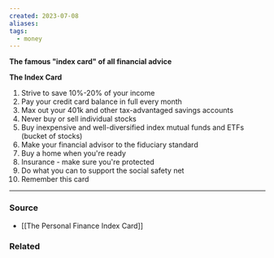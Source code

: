 ```yaml
---
created: 2023-07-08
aliases: 
tags:
  - money
---
```

**The famous "index card" of all financial advice**

**The Index Card**

1. Strive to save 10%-20% of your income
2. Pay your credit card balance in full every month
3. Max out your 401k and other tax-advantaged savings accounts
4. Never buy or sell individual stocks
5. Buy inexpensive and well-diversified index mutual funds and ETFs (bucket of stocks)
6. Make your financial advisor to the fiduciary standard
7. Buy a home when you're ready
8. Insurance - make sure you're protected
9. Do what you can to support the social safety net
10. Remember this card

****
### Source
- [[The Personal Finance Index Card]]

### Related